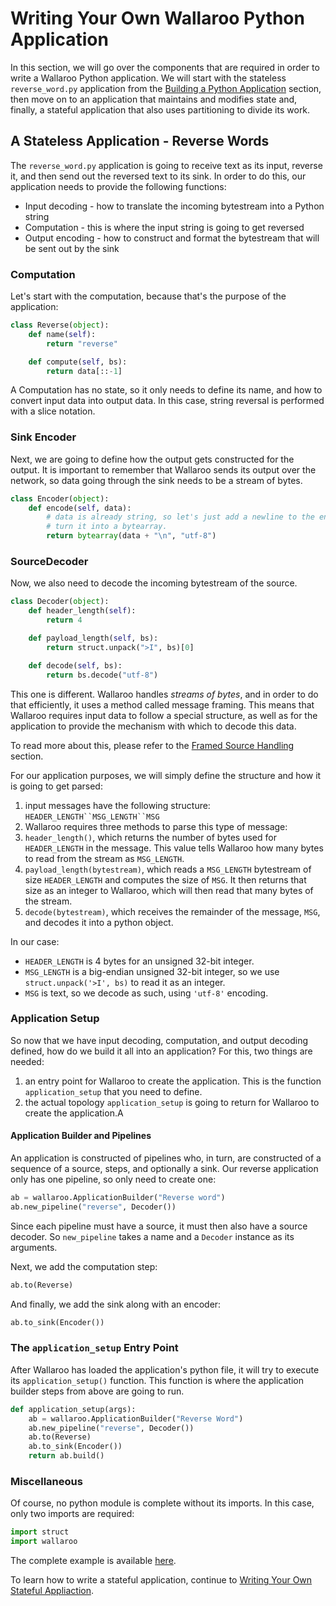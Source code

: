 # Writing Your Own Wallaroo Python Application

In this section, we will go over the components that are required in order to write a Wallaroo Python application. We will start with the stateless `reverse_word.py` application from the [Building a Python Application](building.md) section, then move on to an application that maintains and modifies state and, finally, a stateful application that also uses partitioning to divide its work.

## A Stateless Application - Reverse Words

The `reverse_word.py` application is going to receive text as its input, reverse it, and then send out the reversed text to its sink. In order to do this, our application needs to provide the following functions:  

* Input decoding - how to translate the incoming bytestream into a Python string
* Computation - this is where the input string is going to get reversed
* Output encoding - how to construct and format the bytestream that will be sent out by the sink

### Computation

Let's start with the computation, because that's the purpose of the application:

```python
class Reverse(object):
    def name(self):
        return "reverse"

    def compute(self, bs):
        return data[::-1]
```

A Computation has no state, so it only needs to define its name, and how to convert input data into output data. In this case, string reversal is performed with a slice notation.

### Sink Encoder

Next, we are going to define how the output gets constructed for the output. It is important to remember that Wallaroo sends its output over the network, so data going through the sink needs to be a stream of bytes.

```python
class Encoder(object):
    def encode(self, data):
        # data is already string, so let's just add a newline to the end and
        # turn it into a bytearray.
        return bytearray(data + "\n", "utf-8")
```

### SourceDecoder

Now, we also need to decode the incoming bytestream of the source.

```python
class Decoder(object):
    def header_length(self):
        return 4

    def payload_length(self, bs):
        return struct.unpack(">I", bs)[0]

    def decode(self, bs):
        return bs.decode("utf-8")
```

This one is different. Wallaroo handles _streams of bytes_, and in order to do that efficiently, it uses a method called message framing. This means that Wallaroo requires input data to follow a special structure, as well as for the application to provide the mechanism with which to decode this data.

To read more about this, please refer to the [Framed Source Handling](/book/intro/framed-source-handling.md) section.

For our application purposes, we will simply define the structure and how it is going to get parsed:  

1. input messages have the following structure: `HEADER_LENGTH``MSG_LENGTH``MSG`
1. Wallaroo requires three methods to parse this type of message:
  1. `header_length()`, which returns the number of bytes used for `HEADER_LENGTH` in the message. This value tells Wallaroo how many bytes to read from the stream as `MSG_LENGTH`.
  1. `payload_length(bytestream)`, which reads a `MSG_LENGTH` bytestream of size `HEADER_LENGTH` and computes the size of `MSG`. It then returns that size as an integer to Wallaroo, which will then read that many bytes of the stream.
  1. `decode(bytestream)`, which receives the remainder of the message, `MSG`, and decodes it into a python object.

In our case:

* `HEADER_LENGTH` is 4 bytes for an unsigned 32-bit integer.
* `MSG_LENGTH` is a big-endian unsigned 32-bit integer, so we use `struct.unpack('>I', bs)` to read it as an integer.
* `MSG` is text, so we decode as such, using `'utf-8'` encoding.

### Application Setup

So now that we have input decoding, computation, and output decoding defined, how do we build it all into an application?
For this, two things are needed:  
1. an entry point for Wallaroo to create the application. This is the function `application_setup` that you need to define.
1. the actual topology `application_setup` is going to return for Wallaroo to create the application.A

#### Application Builder and Pipelines

An application is constructed of pipelines who, in turn, are constructed of a sequence of a source, steps, and optionally a sink. Our reverse application only has one pipeline, so only need to create one:

```python
ab = wallaroo.ApplicationBuilder("Reverse word")
ab.new_pipeline("reverse", Decoder())
```

Since each pipeline must have a source, it must then also have a source decoder. So `new_pipeline` takes a name and a `Decoder` instance as its arguments.

Next, we add the computation step:
```python
ab.to(Reverse)
```

And finally, we add the sink along with an encoder:
```python
ab.to_sink(Encoder())
```

### The `application_setup` Entry Point

After Wallaroo has loaded the application's python file, it will try to execute its `application_setup()` function. This function is where the application builder steps from above are going to run.

```python
def application_setup(args):
    ab = wallaroo.ApplicationBuilder("Reverse Word")
    ab.new_pipeline("reverse", Decoder())
    ab.to(Reverse)
    ab.to_sink(Encoder())
    return ab.build()
```

### Miscellaneous

Of course, no python module is complete without its imports. In this case, only two imports are required:

```python
import struct
import wallaroo
```

The complete example is available [here](https://github.com/Sendence/wallaroo-documentation/tree/master/examples/reverse-python).

To learn how to write a stateful application, continue to [Writing Your Own Stateful Appliaction](writing-your-own-stateful-application.md).
